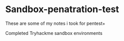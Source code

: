 # Sandbox-penatration-test
These are some of my notes i took for pentest+


Completed Tryhackme sandbox environments
